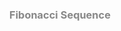 <html>
<head>
<title>fibonacci.html</title>	
</head>
<body style ="background-image:url(https://mathsolutions.com/wp-content/uploads/iStock-174900085-1000x667.jpg);" >
    <h3 style="text-align:center; color:rgba(8, 8, 8, 0.479)"> Fibonacci Sequence </h3>
    <script type="text/javascript">
      
      var limit = prompt("Enter the limit 'n' to generate the fibonacci sequence :", " ");
      //1,1,2,3,5,8...
      var a,b,result;
        var  a=0;
        var  b=1;
        

        document.write("The limit entered to generate the fibonacci sequence is: ",limit, "<br/>");
        document.write("The fibonacci sequence : ");
        document.write("",a," ");
        document.write("",b," ");

        var i,result;
        for(var i=2;i<limit;i++)
        {
            result=a+b;
            document.write("",result," ");
            a=b;
            b=result;
        }
        </script>
</body>
</html>
